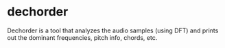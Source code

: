 # dechorder

Dechorder is a tool that analyzes the audio samples (using DFT) and prints out the
dominant frequencies, pitch info, chords, etc.
